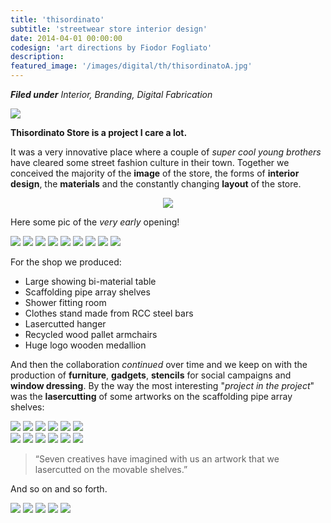 ```yaml
---
title: 'thisordinato'
subtitle: 'streetwear store interior design'
date: 2014-04-01 00:00:00
codesign: 'art directions by Fiodor Fogliato'
description:
featured_image: '/images/digital/th/thisordinatoA.jpg'
---
```


_**Filed under** Interior, Branding, Digital Fabrication_

![](/images/digital/th/wall.jpg)

**Thisordinato Store is a project I care a lot.**


It was a very innovative place where a couple of *super cool young brothers* have cleared some street fashion culture in their town.
Together we conceived the majority of the **image** of the store, the forms of **interior design**, the **materials** and the constantly changing **layout** of the store.


<p align="center">
  <img src="/images/digital/th/logo.png">
</p>

Here some pic of the *very early* opening!


<div class="gallery" data-columns="3">
	<img src="/images/digital/th/postprod/1.jpg">
	<img src="/images/digital/th/postprod/2.jpg">
	<img src="/images/digital/th/postprod/3.jpg">
	<img src="/images/digital/th/postprod/4.jpg">
	<img src="/images/digital/th/postprod/5.jpg">
	<img src="/images/digital/th/postprod/6.jpg">
	<img src="/images/digital/th/postprod/7.jpg">
	<img src="/images/digital/th/postprod/8.jpg">
	<img src="/images/digital/th/postprod/9.jpg">
</div>

For the shop we produced:

* Large showing bi-material table
* Scaffolding pipe array shelves
* Shower fitting room
* Clothes stand made from RCC steel bars
* Lasercutted hanger
* Recycled wood pallet armchairs
* Huge logo wooden medallion


And then the collaboration *continued* over time and we keep on with the production of **furniture**, **gadgets**, **stencils** for social campaigns and **window dressing**.
By the way the most interesting "*project in the project*" was the **lasercutting** of some artworks on the scaffolding pipe array shelves:

<div class="gallery" data-columns="3">
	<img src="/images/digital/th/sq1.jpg">
	<img src="/images/digital/th/sq2.jpg">
	<img src="/images/digital/th/sq3.jpg">
	<img src="/images/digital/th/sq4.jpg">
	<img src="/images/digital/th/sq5.jpg">
	<img src="/images/digital/th/sq6.jpg">
</div>

<div class="gallery" data-columns="6">
	<img src="/images/digital/th/m1.jpg">
	<img src="/images/digital/th/m2.jpg">
	<img src="/images/digital/th/m3.jpg">
	<img src="/images/digital/th/m4.jpg">
	<img src="/images/digital/th/m5.jpg">
	<img src="/images/digital/th/m6.jpg">
</div>

> “Seven creatives have imagined with us an artwork that we lasercutted on the movable shelves.”

And so on and so forth.

<div class="gallery" data-columns="3">
	<img src="/images/digital/th/1.jpg">
	<img src="/images/digital/th/2.jpg">
	<img src="/images/digital/th/3.jpg">
	<img src="/images/digital/th/4.jpg">
	<img src="/images/digital/th/5.jpg">
</div>
